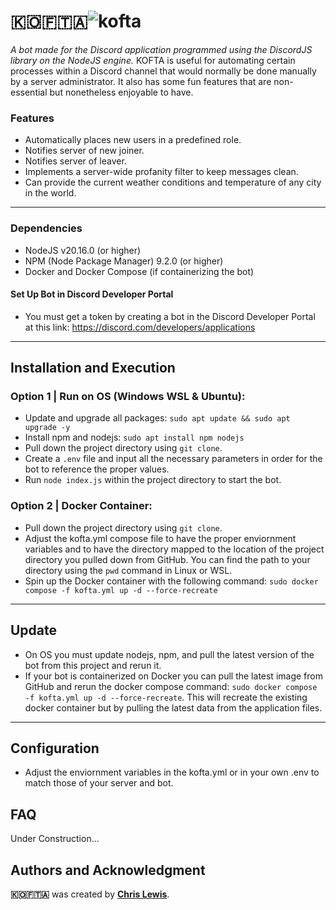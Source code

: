 # **​🇰​​🇴​​🇫​​🇹​​🇦**![kofta](https://github.com/user-attachments/assets/65c0c79c-347b-4960-8f83-06c038a468e7)

*A bot made for the Discord application programmed using the DiscordJS library on the NodeJS engine.*
KOFTA is useful for automating certain processes within a Discord channel that would normally be done manually by a server administrator. It also has some fun features that are non-essential but nonetheless enjoyable to have.

### **Features**
- Automatically places new users in a predefined role.
- Notifies server of new joiner.
- Notifies server of leaver.
- Implements a server-wide profanity filter to keep messages clean.
- Can provide the current weather conditions and temperature of any city in the world.
---

### **Dependencies**
- NodeJS v20.16.0 (or higher)
- NPM (Node Package Manager) 9.2.0 (or higher)
- Docker and Docker Compose (if containerizing the bot)
#### Set Up Bot in Discord Developer Portal
- You must get a token by creating a bot in the Discord Developer Portal at this link: https://discord.com/developers/applications
---

## **Installation and Execution**
### Option 1 | Run on OS (Windows WSL & Ubuntu):
- Update and upgrade all packages: `sudo apt update && sudo apt upgrade -y`
- Install npm and nodejs: `sudo apt install npm nodejs`
- Pull down the project directory using `git clone`.
- Create a `.env` file and input all the necessary parameters in order for the bot to reference the proper values.
- Run `node index.js` within the project directory to start the bot.
### Option 2 | Docker Container:
- Pull down the project directory using `git clone`.
- Adjust the kofta.yml compose file to have the proper enviornment variables and to have the directory mapped to the location of the project directory you pulled down from GitHub. You can find the path to your directory using the `pwd` command in Linux or WSL.
- Spin up the Docker container with the following command: `sudo docker compose -f kofta.yml up -d --force-recreate`
---

## **Update**
- On OS you must update nodejs, npm, and pull the latest version of the bot from this project and rerun it.
- If your bot is containerized on Docker you can pull the latest image from GitHub and rerun the docker compose command: `sudo docker compose -f kofta.yml up -d --force-recreate`. This will recreate the existing docker container but by pulling the latest data from the application files.
---

## **Configuration**
- Adjust the enviornment variables in the kofta.yml or in your own .env to match those of your server and bot.

## **FAQ**
Under Construction...

## **Authors and Acknowledgment**
**​🇰​​🇴​​🇫​​🇹​​🇦** was created by **[Chris Lewis](https://github.com/Chris-LewisI)**.
